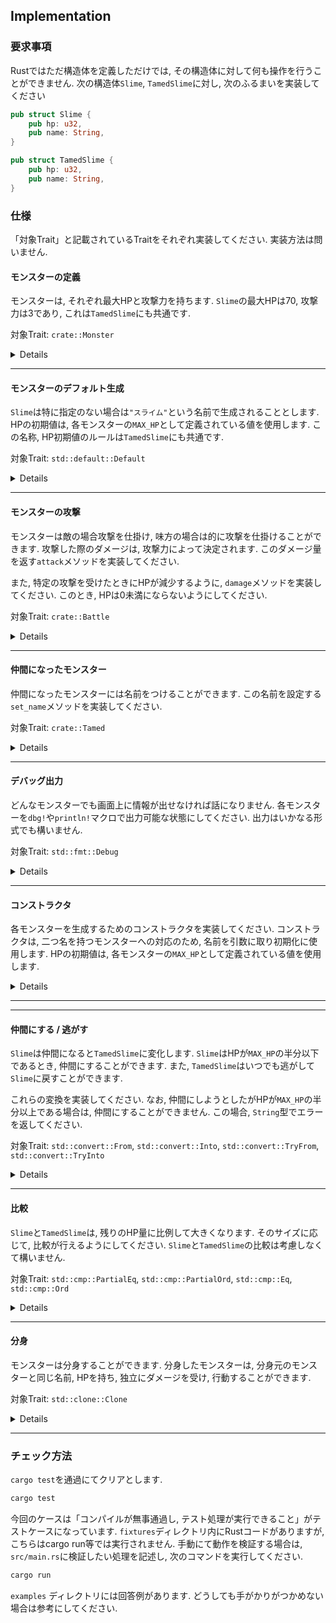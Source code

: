 ## Implementation

### 要求事項

Rustではただ構造体を定義しただけでは, その構造体に対して何も操作を行うことができません.
次の構造体`Slime`, `TamedSlime`に対し, 次のふるまいを実装してください
  
```rust
pub struct Slime {
    pub hp: u32,
    pub name: String,
}

pub struct TamedSlime {
    pub hp: u32,
    pub name: String,
}
```

### 仕様

「対象Trait」と記載されているTraitをそれぞれ実装してください.
実装方法は問いません.

#### モンスターの定義

モンスターは, それぞれ最大HPと攻撃力を持ちます.
`Slime`の最大HPは70, 攻撃力は3であり, これは`TamedSlime`にも共通です.

対象Trait: `crate::Monster`

<details>
<summary>Details</summary>

RustのTraitは他の言語のInterfaceとは異なり, Trait自体に実装を載せたり, Traitとして定数値の定義を要求したり, 特定の条件を満たす型を指定させたりすることができます.
今回の場合は定数値要求のため, `MAX_HP`と`POWER`という定数値を定義することで, `Monster`Traitを実装したものとみなすことができます.

```rust
impl Monster for Slime {
  /// ???
}
```

</details>

--- 

#### モンスターのデフォルト生成

`Slime`は特に指定のない場合は`"スライム"`という名前で生成されることとします.
HPの初期値は, 各モンスターの`MAX_HP`として定義されている値を使用します.
この名称, HP初期値のルールは`TamedSlime`にも共通です.

対象Trait: `std::default::Default`

<details>
<summary>Details</summary>

Rustのデフォルト値実装は, `Default` Traitを実装することで可能になります.

```rust
impl Default for Slime {
  /// ???
}
```

これを定義しておくことで, 任意の`Slime`構造体のインスタンスが必要な箇所において`Default::default()`と記述するだけでこのデフォルト値を呼び出すことができるようになります.

```rust
let s: Slime = Default::default();
```

なお構造体の全Fieldが`Default`Traitを実装している場合, `derive`を使用して, 該当構造体のデフォルト値を各Fieldのデフォルト値を`default()`で充填した物とするよう自動実装することができます.

今回の場合は `name`として`"スライム"`がデフォルトで入るよう要求があるため, `derive`を使用することはできません.
`String`のデフォルト値は空文字列です.
</details>

--- 

#### モンスターの攻撃

モンスターは敵の場合攻撃を仕掛け, 味方の場合は的に攻撃を仕掛けることができます.
攻撃した際のダメージは, 攻撃力によって決定されます.
このダメージ量を返す`attack`メソッドを実装してください.

また, 特定の攻撃を受けたときにHPが減少するように, `damage`メソッドを実装してください.
このとき, HPは0未満にならないようにしてください.

対象Trait: `crate::Battle`

<details>
<summary>Details</summary>

ごく普通のTrait実装です.
指定されたメソッドを実装するのみで完了します.

もし, `現在のHPを参照する`, `HP残量を変更する`といった振る舞いが実装されていることを要求できるのであれば, 実装を一つにまとめることもできるかもしれません.

</details>

---

#### 仲間になったモンスター

仲間になったモンスターには名前をつけることができます.
この名前を設定する`set_name`メソッドを実装してください.

対象Trait: `crate::Tamed`

<details>
<summary>Details</summary>

ごく普通のTrait実装Part 2です.

</details>

---

#### デバッグ出力

どんなモンスターでも画面上に情報が出せなければ話になりません.
各モンスターを`dbg!`や`println!`マクロで出力可能な状態にしてください.
出力はいかなる形式でも構いません.

対象Trait: `std::fmt::Debug`

<details>
<summary>Details</summary>

Rustで新しく定義した構造体は, どのように出力を行ったら良いのかの指定が行われていないため, そもそも内容を出力しようとすると, コンパイルエラーになります.
出力される方式の指定を行うためには2種類の標準Traitがあり, そのどちらかを実装する必要があります.

`std::fmt::Display` Traitを実装すると, `{}`で出力する方式を指定できます.
`std::fmt::Debug` Traitを実装すると, `{:?}`で出力する方式を指定でき, `dbg!`マクロに直接渡すことができるようになります.

一般に`Debug` Traitには簡素な出力を, `Display` Traitには読みやすさに重点を置いた出力を指定します.
今回の仕様においては, `dbg!`を使用する指定があるため, `Debug` Traitを実装してください.

```rust
impl std::fmt::Debug for Slime {
  /// ???
}
```

あるいは, `derive`を使用することで, `Debug` Traitを自動実装させることもできます.

</details>

---

#### コンストラクタ

各モンスターを生成するためのコンストラクタを実装してください.
コンストラクタは, 二つ名を持つモンスターへの対応のため, 名前を引数に取り初期化に使用します.
HPの初期値は, 各モンスターの`MAX_HP`として定義されている値を使用します.

<details>
<summary>Details</summary>

Rustの構造体は, 初期時点では関数としてのコンストラクタを持たず, インスタンスを生成するためにはブラケットで囲った上で, 直接全フィールドに値を指定するような記述をする必要があります.

```rust
let slime = Slime {
  hp: 70,
  name: String::from("スライム"),
};
```

このような記述を行っていくと, 次のような問題点に遭遇します.

- Fieldが追加されたとき, 上記の初期化を行っているすべての箇所で該当Fieldの記述を追加する必要がある
  - ライブラリの場合, 該当のライブラリを使用しているすべての箇所で修正が必要となる
- PrivateなFieldが追加されたとき, 初期化を行う上記記述がすべてエラーとなりブラケット記述での初期化ができなくなる
  - ライブラリの場合, Privateを変更しただけなのに破壊的な影響が生じる
- 全Fieldを指定する必要があるため, Fieldが増えると記述量が増える
  - RustにおいてはOptionalなFieldであっても`None`を記述する必要がある
- 直接保持したい型で指定されるため, Fieldに対して事前に値の検証をかけておくことができない

これらの問題を解決するために, 一般的にはコンストラクタを実装し, コンストラクタでは必須のField等限られた値のみを受け取り, 検証を実施した上でインスタンスを作成します.
Fieldが多い場合には`Builder`パターンを用いることで解決します.

```rust
let slime = Slime::new(String::from("スライム"));
```

コンストラクタについては特にTraitが存在しているものではないため, 自分で実装する必要があります.
慣習的にメソッド名として`new`を使用します.

```rust
impl Slime {
  fn new(name: String) -> Self {
    // ???
  }
}
```

なおブラケット記述での初期化は, PrivateなFieldを持つ構造体に対しては使用できませんが, PublicなFieldのみを持つ構造体については, コンストラクタを実装した場合であっても記述を継続して利用できてしまいます.

外部からの利用時にはブラケット記述での初期化を行えないようにするためには, `#[non_exhaustive]`Attributesを付与することにより, 「今後フィールドが追加される可能性の考慮の強制」を行うことができ, 結果的にブラケット記述での初期化を行えなくすることができます.

```rust
#[non_exhaustive]
pub struct Slime {
  /// ???
}
```

</details>

---

---

#### 仲間にする / 逃がす

`Slime`は仲間になると`TamedSlime`に変化します.
`Slime`はHPが`MAX_HP`の半分以下であるとき, 仲間にすることができます.
また, `TamedSlime`はいつでも逃がして`Slime`に戻すことができます.

これらの変換を実装してください.
なお, 仲間にしようとしたがHPが`MAX_HP`の半分以上である場合は, 仲間にすることができません.
この場合, `String`型でエラーを返してください.

対象Trait: `std::convert::From`, `std::convert::Into`, `std::convert::TryFrom`, `std::convert::TryInto`

<details>
<summary>Details</summary>

特定の型から特定の型への変換を可能にするには, `From`, `Into`, `TryFrom`, `TryInto` Traitを実装します.
`From`と`Into`はエラーの発生する余地のない変換を行う場合に使用し, `TryFrom`と`TryInto`はエラーの発生する可能性のある変換を行う場合に使用します.

例えば, `i32`型から`i64`型への変換は, 32bitから64bitへの変換であり, エラーの発生する余地がないため, `From`と`Into`が実装されています.
逆に`i64`型から`i32`型への変換は, 64bitから32bitへの変換であり, 元の数値が32bitに入らない値となっていた場合は正常に変換を完了できず, エラーの発生する可能性があるため, `TryFrom`と`TryInto`が実装されています.

```rust
// i32 -> i64
let x = 1i32;
let y: i64 = x.into();

// i64 -> i32
let x = 1i64;
let y: i32 = x.try_into().unwrap();
```

`Slime`型から`TamedSlime`型への変換は, HP状態によってはエラーの発生する可能性があるため, `TryFrom`と`TryInto`を実装します.
`TamedSlime`型のインスタンスから`Slime`型への変換は, エラーの発生する余地がないため, `From`と`Into`を実装します.

```rust
impl From<TamedSlime> for Slime {
  /// ???
}

impl TryFrom<Slime> for TamedSlime {
  /// TryFrom Traitはエラー型の定義が要求されます
  type Error = String;

  /// ???
}
```

なお, `Into` Traitは `From` Traitが実装されることで自動実装され, `TryInto` Traitは `TryFrom` Traitが実装されることで自動実装されます.
そのため, `From`Traitを実装した後に`Into`Traitを実装しようとすると, 重複定義にてエラーになります.
特に`Into`, `TryInto`のみを実装する明確な意図がない場合には, `From`, `TryFrom`のみを実装することを推奨します.

</details>

---

#### 比較

`Slime`と`TamedSlime`は, 残りのHP量に比例して大きくなります.
そのサイズに応じて, 比較が行えるようにしてください.
`Slime`と`TamedSlime`の比較は考慮しなくて構いません.

対象Trait: `std::cmp::PartialEq`, `std::cmp::PartialOrd`, `std::cmp::Eq`, `std::cmp::Ord`

<details>
<summary>Details</summary>

比較を可能とするには, 等号(`==`), 不等号(`!=`)については`PartialEq` Trait, 大小比較(`>`, `<`, `>=`, `<=`)については`PartialOrd` Traitを実装します.

```rust
impl PartialEq for Slime {
  /// ???
}

impl PartialOrd for Slime {
  /// ???
}
```

これらの上位概念として, `Eq`, `Ord` Traitがありますが, これらはそれぞれ「同値関係」「全順序」を表すTraitであり, それぞれ実装対象の構造体や型が数学的に該当する条件を満たしている場合にのみ実装可能なTraitになります.
例えば, `f64`型はその値として`NaN`を持つことができ, これは`NaN == NaN`, `NaN <= NaN`が成立せず, 反射性を持たないことから同値関係, 全順序どちらの条件も満たせず, `f64`型に対しては`Eq`, `Ord` Traitを実装することができません.

`Eq`や`Ord`が実装されている場合, その型の任意のインスタンスについて, 同一判定, 比較判定が可能になることになるため, Sortや最大値取得などのそのインスタンスの集合に対する一般的な操作を行う関数が利用できるようになります.
例えば`Iterator`に実装されている`max`関数は, その内部に保持している型に`Ord` Traitが実装されている場合に限り利用することができます.

```rust
struct Num(i32);

fn main() {
    // i32にはOrdが実装されているため, max関数が利用できる
    let mx = vec![1, 2, 3].iter().max();

    // NumにはOrdが実装されていないため, max関数が利用できない (Compile Error)
    let mx = vec![Num(1), Num(2), Num(3)].iter().max();
}
```

なおこれらのTraitには依存関係があり, `Eq` Traitを実装するには`PartialEq` Traitを実装する必要があり, `Ord` Traitを実装するには`PartialOrd` Trait, `Eq`Traitを実装する必要があります.

またこれらのTraitは, `derive`を使用することで自動実装させることができます.
今回の場合, 比較条件はHP残量 => 名称辞書順となっているため, `derive`の自動実装が適合します.

</details>

---

#### 分身

モンスターは分身することができます.
分身したモンスターは, 分身元のモンスターと同じ名前, HPを持ち, 独立にダメージを受け, 行動することができます.

対象Trait: `std::clone::Clone`

<details>
<summary>Details</summary>

Rustのコピーは`Clone`Trait, `Copy`Traitを実装することで可能になります.
`Clone`TraitはDeep Copy, `Copy`TraitはShallow Copyを行うことを表します.

```rust
impl Clone for Slime {
  /// ???
}
```

`Copy`TraitはShallow Copyを実装するため, フィールドに参照を持っているような構造体の場合は, 「参照をコピーして使いまわす」という挙動をとってしまい, 所有権上の問題が生じるため実装すること自体ができなくなっています.
今回の場合String型は内部にヒープ領域に格納しているデータへの参照を持つため, `Copy`Traitを実装することはできません.

</details>

---

### チェック方法

`cargo test`を通過にてクリアとします.

```sh
cargo test
```

今回のケースは「コンパイルが無事通過し, テスト処理が実行できること」がテストケースになっています.
`fixtures`ディレクトリ内にRustコードがありますが, こちらはcargo run等では実行されません.
手動にて動作を検証する場合は, `src/main.rs`に検証したい処理を記述し, 次のコマンドを実行してください.

```sh
cargo run
```

`examples` ディレクトリには回答例があります.
どうしても手がかりがつかめない場合は参考にしてください.
